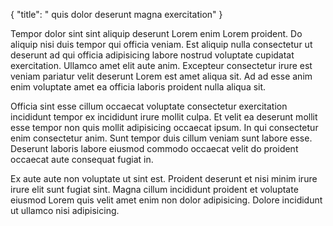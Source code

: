 {
  "title": " quis dolor deserunt magna exercitation"
}

Tempor dolor sint sint aliquip deserunt Lorem enim Lorem proident. Do aliquip nisi duis tempor qui officia veniam. Est aliquip nulla consectetur ut deserunt ad qui officia adipisicing labore nostrud voluptate cupidatat exercitation. Ullamco amet elit aute anim. Excepteur consectetur irure est veniam pariatur velit deserunt Lorem est amet aliqua sit. Ad ad esse anim enim voluptate amet ea officia laboris proident nulla aliqua sit.

Officia sint esse cillum occaecat voluptate consectetur exercitation incididunt tempor ex incididunt irure mollit culpa. Et velit ea deserunt mollit esse tempor non quis mollit adipisicing occaecat ipsum. In qui consectetur enim consectetur anim. Sunt tempor duis cillum veniam sunt labore esse. Deserunt laboris labore eiusmod commodo occaecat velit do proident occaecat aute consequat fugiat in.

Ex aute aute non voluptate ut sint est. Proident deserunt et nisi minim irure irure elit sunt fugiat sint. Magna cillum incididunt proident et voluptate eiusmod Lorem quis velit amet enim non dolor adipisicing. Dolore incididunt ut ullamco nisi adipisicing.